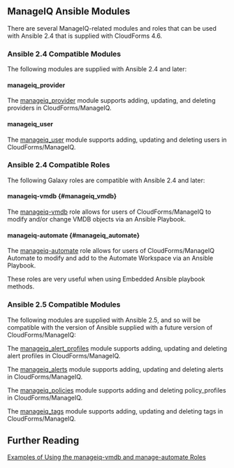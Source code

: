 ## ManageIQ Ansible Modules

There are several ManageIQ-related modules and roles that can be used with Ansible 2.4 that is supplied with CloudForms 4.6. 

### Ansible 2.4 Compatible Modules

The following modules are supplied with Ansible 2.4 and later:

#### manageiq_provider
The [manageiq\_provider](http://docs.ansible.com/ansible/latest/modules/manageiq_provider_module.html) module supports adding, updating, and deleting providers in CloudForms/ManageIQ.

#### manageiq_user

The [manageiq\_user](http://docs.ansible.com/ansible/latest/modules/manageiq_user_module.html) module supports adding, updating and deleting users in CloudForms/ManageIQ.

### Ansible 2.4 Compatible Roles

The following Galaxy roles are compatible with Ansible 2.4 and later:

#### manageiq-vmdb {#manageiq_vmdb}

The [manageiq-vmdb](https://galaxy.ansible.com/syncrou/manageiq-vmdb) role allows for users of CloudForms/ManageIQ to modify and/or change VMDB objects via an Ansible Playbook.

#### manageiq-automate {#manageiq_automate}

The [manageiq-automate](https://galaxy.ansible.com/syncrou/manageiq-automate) role allows for users of CloudForms/ManageIQ Automate to modify and add to the Automate Workspace via an Ansible Playbook.

These roles are very useful when using Embedded Ansible playbook methods.

### Ansible 2.5 Compatible Modules

The following modules are supplied with Ansible 2.5, and so will be compatible with the version of Ansible supplied with a future version of CloudForms/ManageIQ:


The [manageiq\_alert\_profiles](http://docs.ansible.com/ansible/latest/modules/manageiq_alert_profiles_module.html) module supports adding, updating and deleting alert profiles in CloudForms/ManageIQ.

The [manageiq\_alerts](http://docs.ansible.com/ansible/latest/modules/manageiq_alerts_module.html) module supports adding, updating and deleting alerts in CloudForms/ManageIQ.

The [manageiq\_policies](http://docs.ansible.com/ansible/latest/modules/manageiq_policies_module.html) module supports adding and deleting policy_profiles in CloudForms/ManageIQ.

The [manageiq\_tags](http://docs.ansible.com/ansible/latest/modules/manageiq_tags_module.html) module supports adding, updating and deleting tags in CloudForms/ManageIQ.

## Further Reading

[Examples of Using the manageiq-vmdb and manage-automate Roles](https://github.com/billfitzgerald0120/ansible_playbooks)